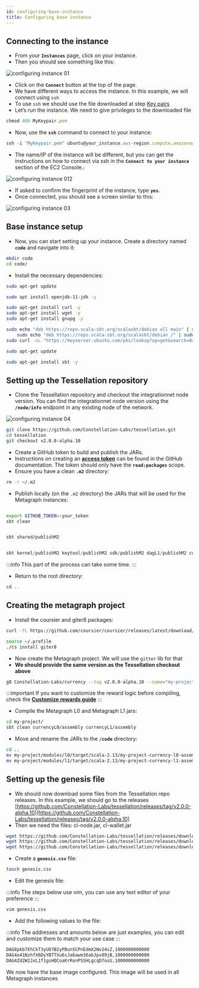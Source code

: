 ```yaml
---
id: configuring-base-instance
title: Configuring base instance
---
```


## Connecting to the instance

- From your **`Instances`** page, click on your instance.
- Then you should see something like this:

![configuring instance 01](/img/sdk/configuring-base-image-01.png)

- Click on the **`Connect`** button at the top of the page.
- We have different ways to access the instance. In this example, we will connect using `ssh`
- To use `ssh` we should use the file downloaded at step [Key pairs](/sdk/guides/setup-a-metagraph/key-pairs)
- Let’s run the instance. We need to give privileges to the downloaded file

```jsx
chmod 400 MyKeypair.pem
```

- Now, use the **`ssh`** command to connect to your instance:

```jsx
ssh -i "MyKeypair.pem" ubuntu@your_instance.aws-region.compute.amazonaws.com
```

- The name/IP of the instance will be different, but you can get the instructions on how to connect via ssh in the **`Connect to your instance`** section of the EC2 Console.:

![configuring instance 012](/img/sdk/configuring-base-image-02.png)

- If asked to confirm the fingerprint of the instance, type **`yes`**.
- Once connected, you should see a screen similar to this:

![configuring instance 03](/img/sdk/configuring-base-image-03.png)

## Base instance setup

- Now, you can start setting up your instance. Create a directory named **`code`** and navigate into it:

```bash
mkdir code
cd code/
```

- Install the necessary dependencies:

```bash
sudo apt-get update
```

```bash
sudo apt install openjdk-11-jdk -y
```

```bash
sudo apt-get install curl -y
sudo apt-get install wget -y
sudo apt-get install gnupg -y
```

```bash
sudo echo "deb https://repo.scala-sbt.org/scalasbt/debian all main" | sudo tee /etc/apt/sources.list.d/sbt.list
	sudo echo "deb https://repo.scala-sbt.org/scalasbt/debian /" | sudo tee /etc/apt/sources.list.d/sbt_old.list
sudo curl -sL "https://keyserver.ubuntu.com/pks/lookup?op=get&search=0x2EE0EA64E40A89B84B2DF73499E82A75642AC823" | sudo apt-key add
```

```bash
sudo apt-get update
```

```bash
sudo apt-get install sbt -y
```

## Setting up the Tessellation repository

- Clone the Tessellation repository and checkout the integrationnet node version. You can find the integrationnet node version using the **`/node/info`** endpoint in any existing node of the network.

![configuring instance 04](/img/sdk/configuring-base-image-04.png)

```bash
git clone https://github.com/Constellation-Labs/tessellation.git
cd tessellation
git checkout v2.0.0-alpha.10
```

- Create a GitHub token to build and publish the JARs.
- Instructions on creating an **[access token](https://docs.github.com/en/authentication/keeping-your-account-and-data-secure/creating-a-personal-access-token)** can be found in the GitHub documentation. The token should only have the **`read:packages`** scope.
- Ensure you have a clean **`.m2`** directory:

```bash
rm -r ~/.m2
```

- Publish locally (on the `.m2` directory) the JARs that will be used for the Metagraph instances:

```bash

export GITHUB_TOKEN=:your_token
sbt clean
```

```bash

sbt shared/publishM2
```

```scala

sbt kernel/publishM2 keytool/publishM2 sdk/publishM2 dagL1/publishM2 currencyL0/publishM2 currencyL1/publishM2
```

:::info
This part of the process can take some time.
:::

- Return to the root directory:

```scala
cd ..
```

## Creating the metagraph project

- Install the coursier and giter8 packages:

```bash
curl -fL https://github.com/coursier/coursier/releases/latest/download/cs-x86_64-pc-linux.gz | gzip -d > cs && chmod +x cs && ./cs set
```

```bash
source ~/.profile
./cs install giter8
```

- Now create the Metagraph project. We will use the `gitter` lib for that
- **We should provide the same version as the Tessellation checkout above**

```bash
g8 Constellation-Labs/currency --tag v2.0.0-alpha.10 --name="my-project" --tessellation_version="2.0.0-alpha.10"
```
:::important
If you want to customize the reward logic before compiling, check the **[Customize rewards guide](https://docs.constellationnetwork.io/sdk/guides/customize-rewards/)**
:::

- Compile the Metagraph L0 and Metagraph L1 jars:

```bash
cd my-project/
sbt clean currencyL0/assembly currencyL1/assembly
```

- Move and rename the JARs to the **`/code`** directory:

```bash
cd ..
mv my-project/modules/l0/target/scala-2.13/my-project-currency-l0-assembly-0.1.0-SNAPSHOT.jar metagraph-l0.jar
mv my-project/modules/l1/target/scala-2.13/my-project-currency-l1-assembly-0.1.0-SNAPSHOT.jar metagraph-l1.jar
```

## Setting up the genesis file

- We should now download some files from the Tessellation repo releases. In this example, we should go to the releases [https://github.com/Constellation-Labs/tessellation/releases/tag/v2.0.0-alpha.10](https://github.com/Constellation-Labs/tessellation/releases/tag/v2.0.0-alpha.10)
- Then we need the files: cl-node.jar, cl-wallet.jar

```bash
wget https://github.com/Constellation-Labs/tessellation/releases/download/v2.0.0-alpha.10/cl-node.jar
wget https://github.com/Constellation-Labs/tessellation/releases/download/v2.0.0-alpha.10/cl-wallet.jar
wget https://github.com/Constellation-Labs/tessellation/releases/download/v2.0.0-alpha.10/cl-keytool.jar
```

- Create a **`genesis.csv`** file:

```bash
touch genesis.csv
```

- Edit the genesis file:

:::info
The steps below use vim, you can use any text editor of your preference
:::

```bash
vim genesis.csv
```

- Add the following values to the file: 

:::info
The addresses and amounts below are just examples, you can edit and customize them to match your use case
:::

```bash
DAG8pkb7EhCkT3yU87B2yPBunSCPnEdmX2Wv24sZ,1000000000000
DAG4o41NzhfX6DyYBTTXu6sJa6awm36abJpv89jB,1000000000000
DAG4Zd2W2JxL1f1gsHQCoaKrRonPSSHLgcqD7osU,1000000000000
```

We now have the base image configured. This image will be used in all Metagraph instances